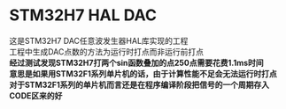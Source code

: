 # STM32H7 HAL DAC
 这是STM32H7 DAC任意波发生器HAL库实现的工程  
 工程中生成DAC点数的方法为运行时打点而非运行前打点  
 **经过测试发现STM32H7打两个sin函数叠加的点250点需要花费1.1ms时间**  
 **意思是如果用STM32F1系列单片机的话，由于计算性能不足会无法运行时打点**  
 **对于STM32F1系列的单片机而言还是在程序编译阶段把信号的一个周期存入CODE区来的好**  
